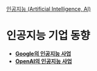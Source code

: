 [인공지능 (Artificial Intelligence, AI)](../index.md)
# 인공지능 기업 동향
- [**Google의 인공지능 사업**](google/index.md)
- [**OpenAI의 인공지능 사업**](openai/index.md)

